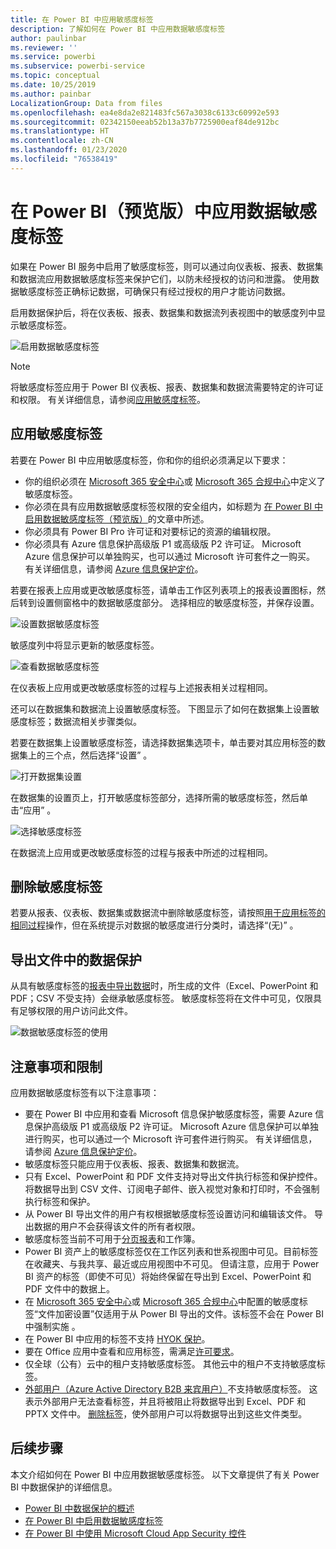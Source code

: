```yaml
---
title: 在 Power BI 中应用敏感度标签
description: 了解如何在 Power BI 中应用数据敏感度标签
author: paulinbar
ms.reviewer: ''
ms.service: powerbi
ms.subservice: powerbi-service
ms.topic: conceptual
ms.date: 10/25/2019
ms.author: painbar
LocalizationGroup: Data from files
ms.openlocfilehash: ea4e8da2e821483fc567a3038c6133c60992e593
ms.sourcegitcommit: 02342150eeab52b13a37b7725900eaf84de912bc
ms.translationtype: HT
ms.contentlocale: zh-CN
ms.lasthandoff: 01/23/2020
ms.locfileid: "76538419"
---
```

# <a name="apply-data-sensitivity-labels-in-power-bi-preview"></a>在 Power BI（预览版）中应用数据敏感度标签

如果在 Power BI 服务中启用了敏感度标签，则可以通过向仪表板、报表、数据集和数据流应用数据敏感度标签来保护它们，以防未经授权的访问和泄露。 使用数据敏感度标签正确标记数据，可确保只有经过授权的用户才能访问数据。

启用数据保护后，将在仪表板、报表、数据集和数据流列表视图中的敏感度列中显示敏感度标签。

![启用数据敏感度标签](media/service-security-apply-data-sensitivity-labels/apply-data-sensitivity-labels-01.png)

> [!NOTE]
> 将敏感度标签应用于 Power BI 仪表板、报表、数据集和数据流需要特定的许可证和权限。 有关详细信息，请参阅[应用敏感度标签](#applying-sensitivity-labels)。

## <a name="applying-sensitivity-labels"></a>应用敏感度标签

若要在 Power BI 中应用敏感度标签，你和你的组织必须满足以下要求：

* 你的组织必须在 [Microsoft 365 安全中心](https://security.microsoft.com/)或 [Microsoft 365 合规中心](https://compliance.microsoft.com/)中定义了敏感度标签。
* 你必须在具有应用数据敏感度标签权限的安全组内，如标题为 [在 Power BI 中启用数据敏感度标签（预览版）](../admin/service-security-enable-data-sensitivity-labels.md#enable-data-sensitivity-labels)的文章中所述。
* 你必须具有 Power BI Pro 许可证和对要标记的资源的编辑权限。 
* 你必须具有 Azure 信息保护高级版 P1 或高级版 P2 许可证。 Microsoft Azure 信息保护可以单独购买，也可以通过 Microsoft 许可套件之一购买。 有关详细信息，请参阅 [Azure 信息保护定价](https://azure.microsoft.com/pricing/details/information-protection/)。

若要在报表上应用或更改敏感度标签，请单击工作区列表项上的报表设置图标，然后转到设置侧窗格中的数据敏感度部分。 选择相应的敏感度标签，并保存设置。

![设置数据敏感度标签](media/service-security-apply-data-sensitivity-labels/apply-data-sensitivity-labels-02.png)

敏感度列中将显示更新的敏感度标签。 

![查看数据敏感度标签](media/service-security-apply-data-sensitivity-labels/apply-data-sensitivity-labels-03.png)

在仪表板上应用或更改敏感度标签的过程与上述报表相关过程相同。 

还可以在数据集和数据流上设置敏感度标签。 下图显示了如何在数据集上设置敏感度标签；数据流相关步骤类似。

若要在数据集上设置敏感度标签，请选择数据集选项卡，单击要对其应用标签的数据集上的三个点，然后选择“设置”  。

![打开数据集设置](media/service-security-apply-data-sensitivity-labels/apply-data-sensitivity-labels-05.png)

在数据集的设置页上，打开敏感度标签部分，选择所需的敏感度标签，然后单击“应用”  。

![选择敏感度标签](media/service-security-apply-data-sensitivity-labels/apply-data-sensitivity-labels-06.png)

在数据流上应用或更改敏感度标签的过程与报表中所述的过程相同。

## <a name="removing-sensitivity-labels"></a>删除敏感度标签
若要从报表、仪表板、数据集或数据流中删除敏感度标签，请按照[用于应用标签的相同过程](#applying-sensitivity-labels)操作，但在系统提示对数据的敏感度进行分类时，请选择“(无)”  。 

## <a name="data-protection-in-exported-files"></a>导出文件中的数据保护

从具有敏感度标签的[报表中导出数据](https://docs.microsoft.com/power-bi/consumer/end-user-export)时，所生成的文件（Excel、PowerPoint 和 PDF；CSV 不受支持）会继承敏感度标签。 敏感度标签将在文件中可见，仅限具有足够权限的用户访问此文件。

![数据敏感度标签的使用](media/service-security-apply-data-sensitivity-labels/apply-data-sensitivity-labels-04b.png)

## <a name="considerations-and-limitations"></a>注意事项和限制

应用数据敏感度标签有以下注意事项：

* 要在 Power BI 中应用和查看 Microsoft 信息保护敏感度标签，需要 Azure 信息保护高级版 P1 或高级版 P2 许可证。 Microsoft Azure 信息保护可以单独进行购买，也可以通过一个 Microsoft 许可套件进行购买。 有关详细信息，请参阅 [Azure 信息保护定价](https://azure.microsoft.com/pricing/details/information-protection/)。
* 敏感度标签只能应用于仪表板、报表、数据集和数据流。
* 只有 Excel、PowerPoint 和 PDF 文件支持对导出文件执行标签和保护控件。 将数据导出到 CSV 文件、订阅电子邮件、嵌入视觉对象和打印时，不会强制执行标签和保护。
* 从 Power BI 导出文件的用户有权根据敏感度标签设置访问和编辑该文件。 导出数据的用户不会获得该文件的所有者权限。 
* 敏感度标签当前不可用于[分页报表]( https://docs.microsoft.com/power-bi/paginated-reports-report-builder-power-bi)和工作簿。 
* Power BI 资产上的敏感度标签仅在工作区列表和世系视图中可见。目前标签在收藏夹、与我共享、最近或应用视图中不可见。 但请注意，应用于 Power BI 资产的标签（即使不可见）将始终保留在导出到 Excel、PowerPoint 和 PDF 文件中的数据上。
* 在 [Microsoft 365 安全中心](https://security.microsoft.com/)或 [Microsoft 365 合规中心](https://compliance.microsoft.com/)中配置的敏感度标签“文件加密设置”仅适用于从 Power BI 导出的文件。该标签不会在 Power BI 中强制实施    。
* 在 Power BI 中应用的标签不支持 [HYOK 保护](https://docs.microsoft.com/azure/information-protection/configure-adrms-restrictions)。
* 要在 Office 应用中查看和应用标签，需满足[许可要求](https://docs.microsoft.com/microsoft-365/compliance/sensitivity-labels-office-apps#subscription-and-licensing-requirements-for-sensitivity-labels)。
* 仅全球（公有）云中的租户支持敏感度标签。 其他云中的租户不支持敏感度标签。
* [外部用户（Azure Active Directory B2B 来宾用户）](../service-admin-azure-ad-b2b.md)不支持敏感度标签。 这表示外部用户无法查看标签，并且将被阻止将数据导出到 Excel、PDF 和 PPTX 文件中。 [删除标签](#removing-sensitivity-labels)，使外部用户可以将数据导出到这些文件类型。

## <a name="next-steps"></a>后续步骤

本文介绍如何在 Power BI 中应用数据敏感度标签。 以下文章提供了有关 Power BI 中数据保护的详细信息。 

* [Power BI 中数据保护的概述](../admin/service-security-data-protection-overview.md)
* [在 Power BI 中启用数据敏感度标签](../admin/service-security-enable-data-sensitivity-labels.md)
* [在 Power BI 中使用 Microsoft Cloud App Security 控件](../admin/service-security-using-microsoft-cloud-app-security-controls.md)